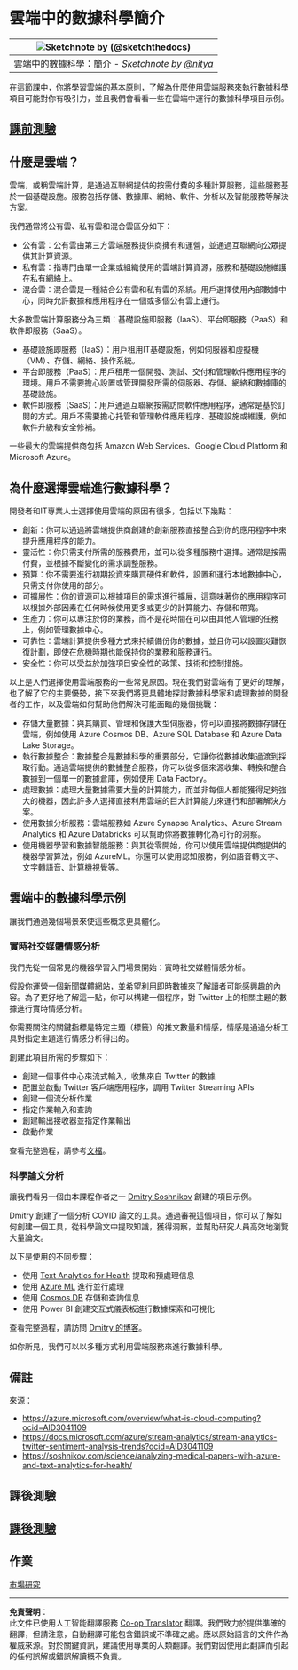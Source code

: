 <!--
CO_OP_TRANSLATOR_METADATA:
{
  "original_hash": "5f8e7cdefa096664ae86f795be571580",
  "translation_date": "2025-09-05T12:01:04+00:00",
  "source_file": "5-Data-Science-In-Cloud/17-Introduction/README.md",
  "language_code": "hk"
}
-->
# 雲端中的數據科學簡介

|![ Sketchnote by [(@sketchthedocs)](https://sketchthedocs.dev) ](../../sketchnotes/17-DataScience-Cloud.png)|
|:---:|
| 雲端中的數據科學：簡介 - _Sketchnote by [@nitya](https://twitter.com/nitya)_ |

在這節課中，你將學習雲端的基本原則，了解為什麼使用雲端服務來執行數據科學項目可能對你有吸引力，並且我們會看看一些在雲端中運行的數據科學項目示例。

## [課前測驗](https://ff-quizzes.netlify.app/en/ds/quiz/32)

## 什麼是雲端？

雲端，或稱雲端計算，是通過互聯網提供的按需付費的多種計算服務，這些服務基於一個基礎設施。服務包括存儲、數據庫、網絡、軟件、分析以及智能服務等解決方案。

我們通常將公有雲、私有雲和混合雲區分如下：

* 公有雲：公有雲由第三方雲端服務提供商擁有和運營，並通過互聯網向公眾提供其計算資源。
* 私有雲：指專門由單一企業或組織使用的雲端計算資源，服務和基礎設施維護在私有網絡上。
* 混合雲：混合雲是一種結合公有雲和私有雲的系統。用戶選擇使用內部數據中心，同時允許數據和應用程序在一個或多個公有雲上運行。

大多數雲端計算服務分為三類：基礎設施即服務（IaaS）、平台即服務（PaaS）和軟件即服務（SaaS）。

* 基礎設施即服務（IaaS）：用戶租用IT基礎設施，例如伺服器和虛擬機（VM）、存儲、網絡、操作系統。
* 平台即服務（PaaS）：用戶租用一個開發、測試、交付和管理軟件應用程序的環境。用戶不需要擔心設置或管理開發所需的伺服器、存儲、網絡和數據庫的基礎設施。
* 軟件即服務（SaaS）：用戶通過互聯網按需訪問軟件應用程序，通常是基於訂閱的方式。用戶不需要擔心托管和管理軟件應用程序、基礎設施或維護，例如軟件升級和安全修補。

一些最大的雲端提供商包括 Amazon Web Services、Google Cloud Platform 和 Microsoft Azure。

## 為什麼選擇雲端進行數據科學？

開發者和IT專業人士選擇使用雲端的原因有很多，包括以下幾點：

* 創新：你可以通過將雲端提供商創建的創新服務直接整合到你的應用程序中來提升應用程序的能力。
* 靈活性：你只需支付所需的服務費用，並可以從多種服務中選擇。通常是按需付費，並根據不斷變化的需求調整服務。
* 預算：你不需要進行初期投資來購買硬件和軟件，設置和運行本地數據中心，只需支付你使用的部分。
* 可擴展性：你的資源可以根據項目的需求進行擴展，這意味著你的應用程序可以根據外部因素在任何時候使用更多或更少的計算能力、存儲和帶寬。
* 生產力：你可以專注於你的業務，而不是花時間在可以由其他人管理的任務上，例如管理數據中心。
* 可靠性：雲端計算提供多種方式來持續備份你的數據，並且你可以設置災難恢復計劃，即使在危機時期也能保持你的業務和服務運行。
* 安全性：你可以受益於加強項目安全性的政策、技術和控制措施。

以上是人們選擇使用雲端服務的一些常見原因。現在我們對雲端有了更好的理解，也了解了它的主要優勢，接下來我們將更具體地探討數據科學家和處理數據的開發者的工作，以及雲端如何幫助他們解決可能面臨的幾個挑戰：

* 存儲大量數據：與其購買、管理和保護大型伺服器，你可以直接將數據存儲在雲端，例如使用 Azure Cosmos DB、Azure SQL Database 和 Azure Data Lake Storage。
* 執行數據整合：數據整合是數據科學的重要部分，它讓你從數據收集過渡到採取行動。通過雲端提供的數據整合服務，你可以從多個來源收集、轉換和整合數據到一個單一的數據倉庫，例如使用 Data Factory。
* 處理數據：處理大量數據需要大量的計算能力，而並非每個人都能獲得足夠強大的機器，因此許多人選擇直接利用雲端的巨大計算能力來運行和部署解決方案。
* 使用數據分析服務：雲端服務如 Azure Synapse Analytics、Azure Stream Analytics 和 Azure Databricks 可以幫助你將數據轉化為可行的洞察。
* 使用機器學習和數據智能服務：與其從零開始，你可以使用雲端提供商提供的機器學習算法，例如 AzureML。你還可以使用認知服務，例如語音轉文字、文字轉語音、計算機視覺等。

## 雲端中的數據科學示例

讓我們通過幾個場景來使這些概念更具體化。

### 實時社交媒體情感分析

我們先從一個常見的機器學習入門場景開始：實時社交媒體情感分析。

假設你運營一個新聞媒體網站，並希望利用即時數據來了解讀者可能感興趣的內容。為了更好地了解這一點，你可以構建一個程序，對 Twitter 上的相關主題的數據進行實時情感分析。

你需要關注的關鍵指標是特定主題（標籤）的推文數量和情感，情感是通過分析工具對指定主題進行情感分析得出的。

創建此項目所需的步驟如下：

* 創建一個事件中心來流式輸入，收集來自 Twitter 的數據
* 配置並啟動 Twitter 客戶端應用程序，調用 Twitter Streaming APIs
* 創建一個流分析作業
* 指定作業輸入和查詢
* 創建輸出接收器並指定作業輸出
* 啟動作業

查看完整過程，請參考[文檔](https://docs.microsoft.com/azure/stream-analytics/stream-analytics-twitter-sentiment-analysis-trends?WT.mc_id=academic-77958-bethanycheum&ocid=AID30411099)。

### 科學論文分析

讓我們看另一個由本課程作者之一 [Dmitry Soshnikov](http://soshnikov.com) 創建的項目示例。

Dmitry 創建了一個分析 COVID 論文的工具。通過審視這個項目，你可以了解如何創建一個工具，從科學論文中提取知識，獲得洞察，並幫助研究人員高效地瀏覽大量論文。

以下是使用的不同步驟：

* 使用 [Text Analytics for Health](https://docs.microsoft.com/azure/cognitive-services/text-analytics/how-tos/text-analytics-for-health?WT.mc_id=academic-77958-bethanycheum&ocid=AID3041109) 提取和預處理信息
* 使用 [Azure ML](https://azure.microsoft.com/services/machine-learning?WT.mc_id=academic-77958-bethanycheum&ocid=AID3041109) 進行並行處理
* 使用 [Cosmos DB](https://azure.microsoft.com/services/cosmos-db?WT.mc_id=academic-77958-bethanycheum&ocid=AID3041109) 存儲和查詢信息
* 使用 Power BI 創建交互式儀表板進行數據探索和可視化

查看完整過程，請訪問 [Dmitry 的博客](https://soshnikov.com/science/analyzing-medical-papers-with-azure-and-text-analytics-for-health/)。

如你所見，我們可以以多種方式利用雲端服務來進行數據科學。

## 備註

來源：
* https://azure.microsoft.com/overview/what-is-cloud-computing?ocid=AID3041109  
* https://docs.microsoft.com/azure/stream-analytics/stream-analytics-twitter-sentiment-analysis-trends?ocid=AID3041109  
* https://soshnikov.com/science/analyzing-medical-papers-with-azure-and-text-analytics-for-health/  

## 課後測驗

## [課後測驗](https://ff-quizzes.netlify.app/en/ds/quiz/33)

## 作業

[市場研究](assignment.md)

---

**免責聲明**：  
此文件已使用人工智能翻譯服務 [Co-op Translator](https://github.com/Azure/co-op-translator) 翻譯。我們致力於提供準確的翻譯，但請注意，自動翻譯可能包含錯誤或不準確之處。應以原始語言的文件作為權威來源。對於關鍵資訊，建議使用專業的人類翻譯。我們對因使用此翻譯而引起的任何誤解或錯誤解讀概不負責。